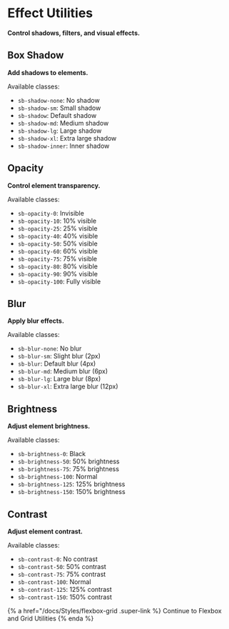 # Effect Utilities

**Control shadows, filters, and visual effects.**

## Box Shadow

**Add shadows to elements.**

Available classes:

- `sb-shadow-none`: No shadow
- `sb-shadow-sm`: Small shadow
- `sb-shadow`: Default shadow
- `sb-shadow-md`: Medium shadow
- `sb-shadow-lg`: Large shadow
- `sb-shadow-xl`: Extra large shadow
- `sb-shadow-inner`: Inner shadow

## Opacity

**Control element transparency.**

Available classes:

- `sb-opacity-0`: Invisible
- `sb-opacity-10`: 10% visible
- `sb-opacity-25`: 25% visible
- `sb-opacity-40`: 40% visible
- `sb-opacity-50`: 50% visible
- `sb-opacity-60`: 60% visible
- `sb-opacity-75`: 75% visible
- `sb-opacity-80`: 80% visible
- `sb-opacity-90`: 90% visible
- `sb-opacity-100`: Fully visible

## Blur

**Apply blur effects.**

Available classes:

- `sb-blur-none`: No blur
- `sb-blur-sm`: Slight blur (2px)
- `sb-blur`: Default blur (4px)
- `sb-blur-md`: Medium blur (6px)
- `sb-blur-lg`: Large blur (8px)
- `sb-blur-xl`: Extra large blur (12px)

## Brightness

**Adjust element brightness.**

Available classes:

- `sb-brightness-0`: Black
- `sb-brightness-50`: 50% brightness
- `sb-brightness-75`: 75% brightness
- `sb-brightness-100`: Normal
- `sb-brightness-125`: 125% brightness
- `sb-brightness-150`: 150% brightness

## Contrast

**Adjust element contrast.**

Available classes:

- `sb-contrast-0`: No contrast
- `sb-contrast-50`: 50% contrast
- `sb-contrast-75`: 75% contrast
- `sb-contrast-100`: Normal
- `sb-contrast-125`: 125% contrast
- `sb-contrast-150`: 150% contrast

{% a href="/docs/Styles/flexbox-grid .super-link %}
Continue to Flexbox and Grid Utilities
{% enda %}